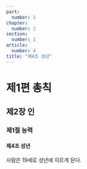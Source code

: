 ```yaml
---
part:
  number: 1
chapter:
  number: 2
section:
  number: 1
article:
  number: 4
title: "제4조 성년"
---
```


# 제1편 총칙

## 제2장 인

### 제1절 능력

#### 제4조 성년

사람은 19세로 성년에 이르게 된다.

